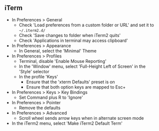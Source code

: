 ## iTerm

- In Preferences > General
  - Check 'Load preferences from a custom folder or URL' and set it to `~/.iterm2.d/`
  - Check 'Save changes to folder when iTerm2 quits'
  - Check 'Applications in terminal may access clipboard'
- In Preferences > Appearance
  - In General, select the 'Minimal' Theme
- In Preferences > Profiles
  - Terminal, disable 'Enable Mouse Reporting'
  - In the 'Window' menu, select 'Full-Height Left of Screen' in the 'Style' selector
  - In the profile 'Keys'
    - Ensure that the 'xterm Defaults' preset is on
    - Ensure that both option keys are mapped to Esc+
- In Preferences > Keys > Key Bindings
  - Set Command plus R to 'Ignore'
- In Preferences > Pointer
  - Remove the defaults
- In Preferences > Advanced
  - Scroll wheel sends arrow keys when in alternate screen mode
- In the iTerm2 menu, select 'Make iTerm2 Default Term'
